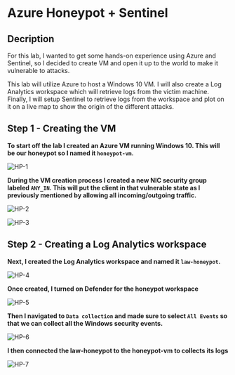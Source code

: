 # Azure Honeypot + Sentinel

## Decription

For this lab, I wanted to get some hands-on experience using Azure and Sentinel, so I decided to create VM and open it up to the world to make it vulnerable to attacks.

This lab will utilize Azure to host a Windows 10 VM. I will also create a Log Analytics workspace which will retrieve logs from the victim machine. Finally, I will setup Sentinel to retrieve logs from the workspace and plot on it on a live map to show the origin of the different attacks.

## Step 1 - Creating the VM

**To start off the lab I created an Azure VM running Windows 10. This will be our honeypot so I named it `honeypot-vm`.**

![HP-1](https://github.com/royzen01/Azure_Honeypot/assets/13005742/ce222c3e-7f14-4e59-907d-be8adcf318d6)

**During the VM creation process I created a new NIC security group labeled `ANY_IN`. This will put the client in that vulnerable state as I previously mentioned by allowing all incoming/outgoing traffic.**

![HP-2](https://github.com/royzen01/Azure_Honeypot/assets/13005742/09be557a-df47-4dc2-b001-3f1d18eb234d)

![HP-3](https://github.com/royzen01/Azure_Honeypot/assets/13005742/680f29ad-2d8b-40d2-a85d-87eef38992d5)

## Step 2 - Creating a Log Analytics workspace

**Next, I created the Log Analytics workspace and named it `law-honeypot`.**

![HP-4](https://github.com/royzen01/Azure_Honeypot/assets/13005742/07b8a7ec-6e90-4263-9a33-566c883980a9)

**Once created, I turned on Defender for the honeypot workspace**

![HP-5](https://github.com/royzen01/Azure_Honeypot/assets/13005742/0ec17265-d5db-47b2-b30e-66c6f6f67ac2)

**Then I navigated to `Data collection` and made sure to select `All Events` so that we can collect all the Windows security events.**

![HP-6](https://github.com/royzen01/Azure_Honeypot/assets/13005742/00818f9e-ce53-447e-b6b7-90c8bf78a989)

**I then connected the law-honeypot to the honeypot-vm to collects its logs**

![HP-7](https://github.com/royzen01/Azure_Honeypot/assets/13005742/24b7c98f-15d5-4b9a-aa07-945799b8865b)




